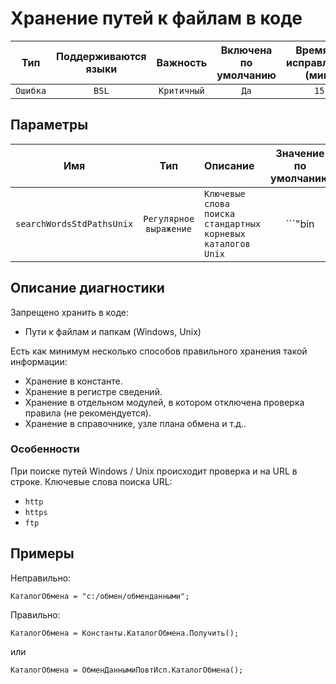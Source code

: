 # Хранение путей к файлам в коде

| Тип | Поддерживаются<br/>языки | Важность | Включена<br/>по умолчанию | Время на<br/>исправление (мин) | Тэги |
| :-: | :-: | :-: | :-: | :-: | :-: |
| `Ошибка` | `BSL` | `Критичный` | `Да` | `15` | `standard` |

## Параметры 

| Имя | Тип | Описание | Значение по умолчанию |
| :-: | :-: | :-- | :-: |
| `searchWordsStdPathsUnix` | `Регулярное выражение` | ```Ключевые слова поиска стандартных корневых каталогов Unix``` | ```"bin|boot|dev|etc|home|lib|lost\\+found|misc|mnt|media|opt|proc|root|run|sbin|tmp|usr|var"``` |

<!-- Блоки выше заполняются автоматически, не трогать -->
## Описание диагностики

Запрещено хранить в коде:
* Пути к файлам и папкам (Windows, Unix)

Есть как минимум несколько способов правильного хранения такой информации:
* Хранение в константе.
* Хранение в регистре сведений.
* Хранение в отдельном модулей, в котором отключена проверка правила (не рекомендуется).
* Хранение в справочнике, узле плана обмена и т.д..

### Особенности

При поиске путей Windows / Unix происходит проверка и на URL в строке. Ключевые слова поиска URL:
* ``http``
* ``https``
* ``ftp``

## Примеры

Неправильно:

```bsl
КаталогОбмена = "c:/обмен/обменданными";
```

Правильно:

```bsl
КаталогОбмена = Константы.КаталогОбмена.Получить();
```

или

```bsl
КаталогОбмена = ОбменДаннымиПовтИсп.КаталогОбмена();
```
